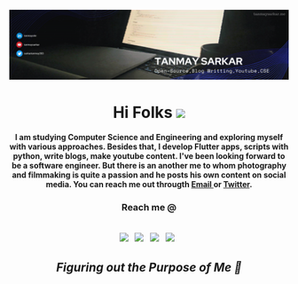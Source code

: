 [![Header](header.png "Header")](https://tanmaysarkar.me/)
<h1 align="center"> Hi Folks <img src="https://raw.githubusercontent.com/MartinHeinz/MartinHeinz/master/wave.gif" width="27px"> </h1>

<p align='center'><b> I am studying Computer Science and Engineering and exploring myself with various approaches. Besides that, I develop Flutter apps, scripts with python, write blogs, make youtube content. I've been looking forward to be a software engineer. But there is an another me to whom photography and filmmaking is quite a passion and he posts his own content on social media. You can reach me out througth <a href="mailto:sarkartanmay393@gmail.com"> Email </a> or <a href="https://www.twitter.com/sarkartanmay393">Twitter</a>.</b> </p>

 <h3 align="center">Reach me @ <br><br>
   
  [<img src="https://img.icons8.com/color/48/000000/twitter.png" width="3.5%"/>](https://twitter.com/sarkartanmay393)  &nbsp; 
  [<img src="https://img.icons8.com/color/48/000000/linkedin.png" width="3.5%"/>](https://www.linkedin.com/in/tanmaysrkr/)  &nbsp; 
  [<img src="https://img.icons8.com/fluency/48/000000/instagram-new.png" width="3.5%"/>](https://www.instagram.com/tanmaysrkr/)  &nbsp; 
  [<img src="https://img.icons8.com/color/48/000000/youtube-play.png" width="3.5%"/>](https://www.youtube.com/tanmaysarkar)  &nbsp; 
  
 </h3>
 
 <h2 align='center'><i>Figuring out the Purpose of Me 🐣</i></h2>
